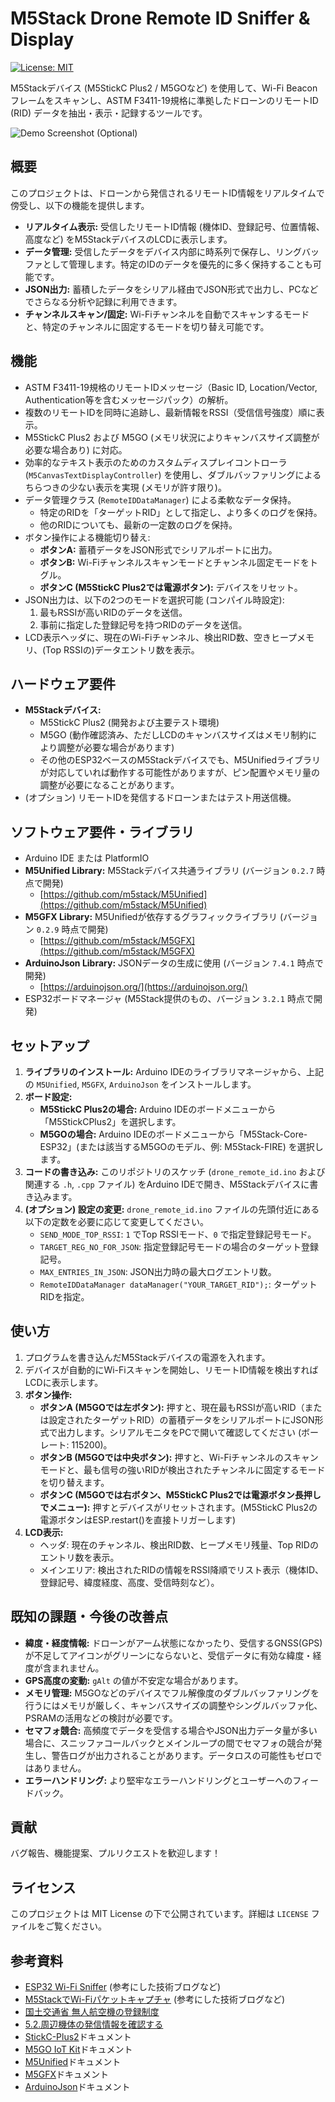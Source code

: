 # M5Stack Drone Remote ID Sniffer & Display

[![License: MIT](https://img.shields.io/badge/License-MIT-yellow.svg)](https://opensource.org/licenses/MIT)

M5Stackデバイス (M5StickC Plus2 / M5GOなど) を使用して、Wi-Fi Beaconフレームをスキャンし、ASTM F3411-19規格に準拠したドローンのリモートID (RID) データを抽出・表示・記録するツールです。

![Demo Screenshot (Optional)](./docs/images/screenshot.png) <!-- もしスクリーンショットがあれば -->

## 概要

このプロジェクトは、ドローンから発信されるリモートID情報をリアルタイムで傍受し、以下の機能を提供します。

*   **リアルタイム表示:** 受信したリモートID情報 (機体ID、登録記号、位置情報、高度など) をM5StackデバイスのLCDに表示します。
*   **データ管理:** 受信したデータをデバイス内部に時系列で保存し、リングバッファとして管理します。特定のIDのデータを優先的に多く保持することも可能です。
*   **JSON出力:** 蓄積したデータをシリアル経由でJSON形式で出力し、PCなどでさらなる分析や記録に利用できます。
*   **チャンネルスキャン/固定:** Wi-Fiチャンネルを自動でスキャンするモードと、特定のチャンネルに固定するモードを切り替え可能です。

## 機能

*   ASTM F3411-19規格のリモートIDメッセージ（Basic ID, Location/Vector, Authentication等を含むメッセージパック）の解析。
*   複数のリモートIDを同時に追跡し、最新情報をRSSI（受信信号強度）順に表示。
*   M5StickC Plus2 および M5GO (メモリ状況によりキャンバスサイズ調整が必要な場合あり) に対応。
*   効率的なテキスト表示のためのカスタムディスプレイコントローラ (`M5CanvasTextDisplayController`) を使用し、ダブルバッファリングによるちらつきの少ない表示を実現 (メモリが許す限り)。
*   データ管理クラス (`RemoteIDDataManager`) による柔軟なデータ保持。
    *   特定のRIDを「ターゲットRID」として指定し、より多くのログを保持。
    *   他のRIDについても、最新の一定数のログを保持。
*   ボタン操作による機能切り替え:
    *   **ボタンA:** 蓄積データをJSON形式でシリアルポートに出力。
    *   **ボタンB:** Wi-Fiチャンネルスキャンモードとチャンネル固定モードをトグル。
    *   **ボタンC (M5StickC Plus2では電源ボタン):** デバイスをリセット。
*   JSON出力は、以下の2つのモードを選択可能 (コンパイル時設定):
    1.  最もRSSIが高いRIDのデータを送信。
    2.  事前に指定した登録記号を持つRIDのデータを送信。
*   LCD表示ヘッダに、現在のWi-Fiチャンネル、検出RID数、空きヒープメモリ、(Top RSSIの)データエントリ数を表示。

## ハードウェア要件

*   **M5Stackデバイス:**
    *   M5StickC Plus2 (開発および主要テスト環境)
    *   M5GO (動作確認済み、ただしLCDのキャンバスサイズはメモリ制約により調整が必要な場合があります)
    *   その他のESP32ベースのM5Stackデバイスでも、M5Unifiedライブラリが対応していれば動作する可能性がありますが、ピン配置やメモリ量の調整が必要になることがあります。
*   (オプション) リモートIDを発信するドローンまたはテスト用送信機。

## ソフトウェア要件・ライブラリ

*   Arduino IDE または PlatformIO
*   **M5Unified Library:** M5Stackデバイス共通ライブラリ (バージョン `0.2.7` 時点で開発)
    *   [https://github.com/m5stack/M5Unified](https://github.com/m5stack/M5Unified)
*   **M5GFX Library:** M5Unifiedが依存するグラフィックライブラリ (バージョン `0.2.9` 時点で開発)
    *   [https://github.com/m5stack/M5GFX](https://github.com/m5stack/M5GFX)
*   **ArduinoJson Library:** JSONデータの生成に使用 (バージョン `7.4.1` 時点で開発)
    *   [https://arduinojson.org/](https://arduinojson.org/)
*   ESP32ボードマネージャ (M5Stack提供のもの、バージョン `3.2.1` 時点で開発)

## セットアップ

1.  **ライブラリのインストール:**
    Arduino IDEのライブラリマネージャから、上記の `M5Unified`, `M5GFX`, `ArduinoJson` をインストールします。
2.  **ボード設定:**
    *   **M5StickC Plus2の場合:** Arduino IDEのボードメニューから「M5StickCPlus2」を選択します。
    *   **M5GOの場合:** Arduino IDEのボードメニューから「M5Stack-Core-ESP32」(または該当するM5GOのモデル、例: M5Stack-FIRE) を選択します。
3.  **コードの書き込み:**
    このリポジトリのスケッチ (`drone_remote_id.ino` および関連する `.h`, `.cpp` ファイル) をArduino IDEで開き、M5Stackデバイスに書き込みます。
4.  **(オプション) 設定の変更:**
    `drone_remote_id.ino` ファイルの先頭付近にある以下の定数を必要に応じて変更してください。
    *   `SEND_MODE_TOP_RSSI`: `1` でTop RSSIモード、`0` で指定登録記号モード。
    *   `TARGET_REG_NO_FOR_JSON`: 指定登録記号モードの場合のターゲット登録記号。
    *   `MAX_ENTRIES_IN_JSON`: JSON出力時の最大ログエントリ数。
    *   `RemoteIDDataManager dataManager("YOUR_TARGET_RID");`: ターゲットRIDを指定。

## 使い方

1.  プログラムを書き込んだM5Stackデバイスの電源を入れます。
2.  デバイスが自動的にWi-Fiスキャンを開始し、リモートID情報を検出すればLCDに表示します。
3.  **ボタン操作:**
    *   **ボタンA (M5GOでは左ボタン):** 押すと、現在最もRSSIが高いRID（または設定されたターゲットRID）の蓄積データをシリアルポートにJSON形式で出力します。シリアルモニタをPCで開いて確認してください (ボーレート: 115200)。
    *   **ボタンB (M5GOでは中央ボタン):** 押すと、Wi-Fiチャンネルのスキャンモードと、最も信号の強いRIDが検出されたチャンネルに固定するモードを切り替えます。
    *   **ボタンC (M5GOでは右ボタン、M5StickC Plus2では電源ボタン長押しでメニュー):** 押すとデバイスがリセットされます。(M5StickC Plus2の電源ボタンはESP.restart()を直接トリガーします)
4.  **LCD表示:**
    *   ヘッダ: 現在のチャンネル、検出RID数、ヒープメモリ残量、Top RIDのエントリ数を表示。
    *   メインエリア: 検出されたRIDの情報をRSSI降順でリスト表示（機体ID、登録記号、緯度経度、高度、受信時刻など）。

## 既知の課題・今後の改善点

*   **緯度・経度情報:** ドローンがアーム状態になかったり、受信するGNSS(GPS)が不足してアイコンがグリーンにならないと、受信データに有効な緯度・経度が含まれません。
*   **GPS高度の変動:** `gAlt` の値が不安定な場合があります。
*   **メモリ管理:** M5GOなどのデバイスでフル解像度のダブルバッファリングを行うにはメモリが厳しく、キャンバスサイズの調整やシングルバッファ化、PSRAMの活用などの検討が必要です。
*   **セマフォ競合:** 高頻度でデータを受信する場合やJSON出力データ量が多い場合に、スニッファコールバックとメインループの間でセマフォの競合が発生し、警告ログが出力されることがあります。データロスの可能性もゼロではありません。
*   **エラーハンドリング:** より堅牢なエラーハンドリングとユーザーへのフィードバック。

## 貢献

バグ報告、機能提案、プルリクエストを歓迎します！

## ライセンス

このプロジェクトは MIT License の下で公開されています。詳細は `LICENSE` ファイルをご覧ください。

## 参考資料

*   [ESP32 Wi-Fi Sniffer](https://lang-ship.com/blog/work/esp32-wifi-sniffer/) (参考にした技術ブログなど)
*   [M5StackでWi-Fiパケットキャプチャ](https://qiita.com/kobatan/items/dac5d4696d631003e037) (参考にした技術ブログなど)
*   [国土交通省 無人航空機の登録制度](https://www.mlit.go.jp/koku/koku_ua_registration.html)
*   [5.2.周辺機体の発信情報を確認する](https://www.dips-reg.mlit.go.jp/app/page/manual_5_2.html)
*   [StickC-Plus2](https://docs.m5stack.com/ja/core/M5StickC%20PLUS2)ドキュメント
*   [M5GO IoT Kit](https://docs.m5stack.com/ja/core/m5go)ドキュメント
*   [M5Unified](https://github.com/m5stack/M5Unified)ドキュメント
*   [M5GFX](https://github.com/m5stack/M5GFX)ドキュメント
*   [ArduinoJson](https://arduinojson.org/)ドキュメント
